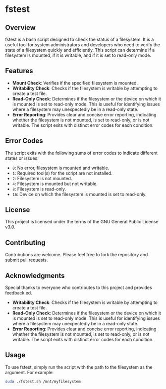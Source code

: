 # fstest

## Overview
fstest is a bash script designed to check the status of a filesystem. It is a useful tool for system administrators and developers who need to verify the state of a filesystem quickly and efficiently. This script can determine if a filesystem is mounted, if it is writable, and if it is set to read-only mode.

## Features
- **Mount Check**: Verifies if the specified filesystem is mounted.
- **Writability Check**: Checks if the filesystem is writable by attempting to create a test file.
- **Read-Only Check**: Determines if the filesystem or the device on which it is mounted is set to read-only mode. This is useful for identifying issues where a filesystem may unexpectedly be in a read-only state.
- **Error Reporting**: Provides clear and concise error reporting, indicating whether the filesystem is not mounted, is set to read-only, or is not writable. The script exits with distinct error codes for each condition.

## Error Codes
The script exits with the following sums of error codes to indicate different states or issues:
- `0`: No error, filesystem is mounted and writable.
- `1`: Required tool(s) for the script are not installed.
- `2`: Filesystem is not mounted.
- `4`: Filesystem is mounted but not writable.
- `8`: Filesystem is read-only.
- `16`: Device on which the filesystem is mounted is set to read-only.

## License
This project is licensed under the terms of the GNU General Public License v3.0.

## Contributing
Contributions are welcome. Please feel free to fork the repository and submit pull requests.

## Acknowledgments
Special thanks to everyone who contributes to this project and provides feedback.ed.
- **Writability Check**: Checks if the filesystem is writable by attempting to create a test file.
- **Read-Only Check**: Determines if the filesystem or the device on which it is mounted is set to read-only mode. This is useful for identifying issues where a filesystem may unexpectedly be in a read-only state.
- **Error Reporting**: Provides clear and concise error reporting, indicating whether the filesystem is not mounted, is set to read-only, or is not writable. The script exits with distinct error codes for each condition.


## Usage
To use fstest, simply run the script with the path to the filesystem as the argument. For example:
```bash
sudo ./fstest.sh /mnt/myfilesystem
